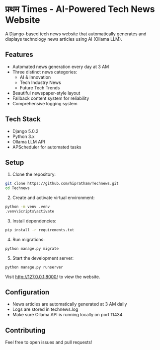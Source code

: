 # प्रथम Times - AI-Powered Tech News Website

A Django-based tech news website that automatically generates and displays technology news articles using AI (Ollama LLM).

## Features

- Automated news generation every day at 3 AM
- Three distinct news categories:
  - AI & Innovation
  - Tech Industry News
  - Future Tech Trends
- Beautiful newspaper-style layout
- Fallback content system for reliability
- Comprehensive logging system

## Tech Stack

- Django 5.0.2
- Python 3.x
- Ollama LLM API
- APScheduler for automated tasks

## Setup

1. Clone the repository:
```bash
git clone https://github.com/hipratham/Technews.git
cd Technews
```

2. Create and activate virtual environment:
```bash
python -m venv .venv
.venv\Scripts\activate
```

3. Install dependencies:
```bash
pip install -r requirements.txt
```

4. Run migrations:
```bash
python manage.py migrate
```

5. Start the development server:
```bash
python manage.py runserver
```

Visit http://127.0.0.1:8000/ to view the website.

## Configuration

- News articles are automatically generated at 3 AM daily
- Logs are stored in technews.log
- Make sure Ollama API is running locally on port 11434

## Contributing

Feel free to open issues and pull requests!
